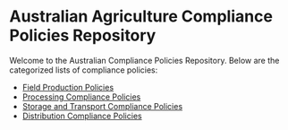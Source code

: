 # Australian Agriculture Compliance Policies Repository

Welcome to the Australian Compliance Policies Repository. Below are the categorized lists of compliance policies:

- [Field Production Policies](field_production_policies.md)
- [Processing Compliance Policies](processing_compliance_policies.md)
- [Storage and Transport Compliance Policies](storage_transport_compliance_policies.md)
- [Distribution Compliance Policies](distribution_compliance_policies.md)
